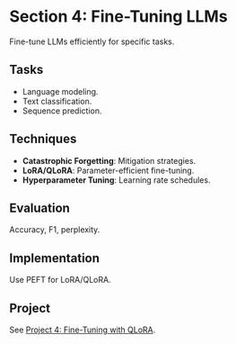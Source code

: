 # Section 4: Fine-Tuning LLMs

Fine-tune LLMs efficiently for specific tasks.

## Tasks
- Language modeling.
- Text classification.
- Sequence prediction.

## Techniques
- **Catastrophic Forgetting**: Mitigation strategies.
- **LoRA/QLoRA**: Parameter-efficient fine-tuning.
- **Hyperparameter Tuning**: Learning rate schedules.

## Evaluation
Accuracy, F1, perplexity.

## Implementation
Use PEFT for LoRA/QLoRA.

## Project
See [Project 4: Fine-Tuning with QLoRA](project_4_qlora.md).